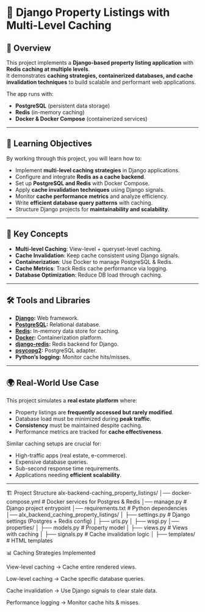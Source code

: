 # 🏡 Django Property Listings with Multi-Level Caching

## 📖 Overview
This project implements a **Django-based property listing application** with **Redis caching at multiple levels**.  
It demonstrates **caching strategies, containerized databases, and cache invalidation techniques** to build scalable and performant web applications.

The app runs with:
- **PostgreSQL** (persistent data storage)
- **Redis** (in-memory caching)
- **Docker & Docker Compose** (containerized services)

---

## 🎯 Learning Objectives
By working through this project, you will learn how to:

- Implement **multi-level caching strategies** in Django applications.
- Configure and integrate **Redis as a cache backend**.
- Set up **PostgreSQL and Redis** with Docker Compose.
- Apply **cache invalidation techniques** using Django signals.
- Monitor **cache performance metrics** and analyze efficiency.
- Write **efficient database query patterns** with caching.
- Structure Django projects for **maintainability and scalability**.

---

## 🔑 Key Concepts
- **Multi-level Caching**: View-level + queryset-level caching.
- **Cache Invalidation**: Keep cache consistent using Django signals.
- **Containerization**: Use Docker to manage PostgreSQL & Redis.
- **Cache Metrics**: Track Redis cache performance via logging.
- **Database Optimization**: Reduce DB load through caching.

---

## 🛠️ Tools and Libraries
- **[Django](https://www.djangoproject.com/):** Web framework.
- **[PostgreSQL](https://www.postgresql.org/):** Relational database.
- **[Redis](https://redis.io/):** In-memory data store for caching.
- **[Docker](https://www.docker.com/):** Containerization platform.
- **[django-redis](https://github.com/jazzband/django-redis):** Redis backend for Django.
- **[psycopg2](https://pypi.org/project/psycopg2/):** PostgreSQL adapter.
- **Python’s logging:** Monitor cache hits/misses.

---

## 🌍 Real-World Use Case
This project simulates a **real estate platform** where:
- Property listings are **frequently accessed but rarely modified**.
- Database load must be minimized during **peak traffic**.
- **Consistency** must be maintained despite caching.
- Performance metrics are tracked for **cache effectiveness**.

Similar caching setups are crucial for:
- High-traffic apps (real estate, e-commerce).
- Expensive database queries.
- Sub-second response time requirements.
- Applications needing **efficient scalability**.

---

🏗️ Project Structure
alx-backend-caching_property_listings/
│── docker-compose.yml         # Docker services for Postgres & Redis
│── manage.py                  # Django project entrypoint
│── requirements.txt           # Python dependencies
│── alx_backend_caching_property_listings/
│   ├── settings.py            # Django settings (Postgres + Redis config)
│   ├── urls.py
│   ├── wsgi.py
│── properties/
│   ├── models.py              # Property model
│   ├── views.py               # Views with caching
│   ├── signals.py             # Cache invalidation logic
│   ├── templates/             # HTML templates

📊 Caching Strategies Implemented

View-level caching → Cache entire rendered views.

Low-level caching → Cache specific database queries.

Cache invalidation → Use Django signals to clear stale data.

Performance logging → Monitor cache hits & misses.
